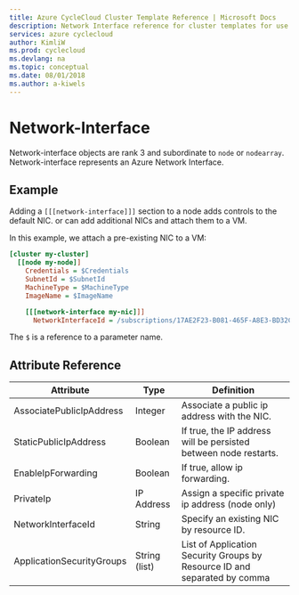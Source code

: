 ```yaml
---
title: Azure CycleCloud Cluster Template Reference | Microsoft Docs
description: Network Interface reference for cluster templates for use with Azure CycleCloud
services: azure cyclecloud
author: KimliW
ms.prod: cyclecloud
ms.devlang: na
ms.topic: conceptual
ms.date: 08/01/2018
ms.author: a-kiwels
---
```


# Network-Interface

Network-interface objects are rank 3 and subordinate to `node` or `nodearray`. Network-interface represents an Azure Network Interface.

## Example

Adding a `[[[network-interface]]]` section to a node adds controls to the default NIC. or can add additional NICs and attach them to a VM.

In this example, we attach a pre-existing NIC to a VM:

``` ini
[cluster my-cluster]
  [[node my-node]]
    Credentials = $Credentials
    SubnetId = $SubnetId
    MachineType = $MachineType
    ImageName = $ImageName

    [[[network-interface my-nic]]]
      NetworkInterfaceId = /subscriptions/17AE2F23-B081-465F-A8E3-BD32C0349788/resourceGroups/my-rg/providers/Microsoft.Network/networkInterfaces/my-nic
```

The `$` is a reference to a parameter name.

## Attribute Reference

Attribute | Type | Definition
------ | ----- | ----------
AssociatePublicIpAddress | Integer | Associate a public ip address with the NIC.
StaticPublicIpAddress | Boolean | If true, the IP address will be persisted between node restarts.
EnableIpForwarding | Boolean | If true, allow ip forwarding.
PrivateIp | IP Address | Assign a specific private ip address (node only)
NetworkInterfaceId | String | Specify an existing NIC by resource ID.
ApplicationSecurityGroups | String (list) | List of Application Security Groups by Resource ID and separated by comma
